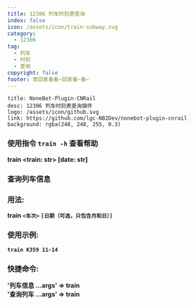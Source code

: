 ```yaml
---
title: 12306 列车时刻表查询
index: false
icon: /assets/icon/train-subway.svg
category:
  - 12306
tag:
  - 列车
  - 时刻
  - 查询
copyright: false
footer: 常回家看看~回家看~看~
---
```


  ```component VPCard
  title: NoneBot-Plugin-CNRail
  desc: 12306 列车时刻表查询插件
  logo: /assets/icon/github.svg
  link: https://github.com/lgc-NB2Dev/nonebot-plugin-cnrail
  background: rgba(248, 248, 255, 0.3)
  ```


### **使用指令 `train -h` 查看帮助**

**train <train: str> [date: str]**   
### **查询列车信息**  
### **用法:**  
**train `<车次>` `[日期（可选，只包含月和日）]`**  
### **使用示例:**  
**`train K359 11-14`**
### **快捷命令:**  
**'列车信息 ...args' => train**   
**'查询列车 ...args' => train**   
